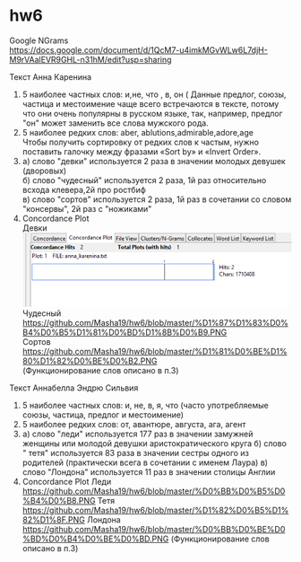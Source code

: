 # hw6
Google NGrams                                   
https://docs.google.com/document/d/1QcM7-u4imkMGvWLw6L7djH-M9rVAalEVR9GHL-n31hM/edit?usp=sharing         




Текст Анна Каренина                                         

1. 5 наиболее частных слов: и,не, что , в, он   ( Данные предлог, союзы, частица и местоимение чаще всего встречаются в тексте, потому что они очень популярны в русском языке, так, например, предлог "он" может заменить все слова мужского рода.                          
2. 5 наиболее редких слов: aber, ablutions,admirable,adore,age                              
Чтобы получить сортировку от редких слов к частым, нужно поставить галочку между фразами «Sort by» и «Invert Order».
3. а) слово "девки" используется 2 раза в значении молодых девушек (дворовых)                  
   б) слово "чудесный" используется 2 раза, 1й раз относительно всхода клевера,2й про ростбиф                                 
   в) слово "сортов" используется 2 раза, 1й раз в сочетании со словом "консервы", 2й раз с "ножиками"
 4. Concordance Plot                                   
  Девки   ![](https://github.com/Masha19/hw6/blob/master/%D0%B4%D0%B5%D0%B2%D0%BA%D0%B8.PNG)                                           
  Чудесный https://github.com/Masha19/hw6/blob/master/%D1%87%D1%83%D0%B4%D0%B5%D1%81%D0%BD%D1%8B%D0%B9.PNG                 
   Сортов https://github.com/Masha19/hw6/blob/master/%D1%81%D0%BE%D1%80%D1%82%D0%BE%D0%B2.PNG                    
   (Функционирование слов описано в п.3)                                  
   
   
   
   Текст  Аннабелла Эндрю Сильвия                                        
   1. 5 наиболее частных слов: и, не, в, я, что    (часто употребляемые союзы, частица, предлог и местоимение)                   
   2. 5 наиболее редких слов: от, авантюре, августа, ага, агент
   3. а) слово "леди" используется 177 раз в значении замужней женщины или молодой девушки аристократического круга
      б) слово " тетя" используется 83 раза в значении сестры одного из родителей (практически всега в сочетании с именем Лаура) 
      в) слово "Лондона" используется 11 раз в значении столицы Англии
   4. Concordance Plot 
   Леди https://github.com/Masha19/hw6/blob/master/%D0%BB%D0%B5%D0%B4%D0%B8.PNG
   Тетя https://github.com/Masha19/hw6/blob/master/%D1%82%D0%B5%D1%82%D1%8F.PNG
   Лондона https://github.com/Masha19/hw6/blob/master/%D0%BB%D0%BE%D0%BD%D0%B4%D0%BE%D0%BD.PNG
     (Функционирование слов описано в п.3) 
      
  
